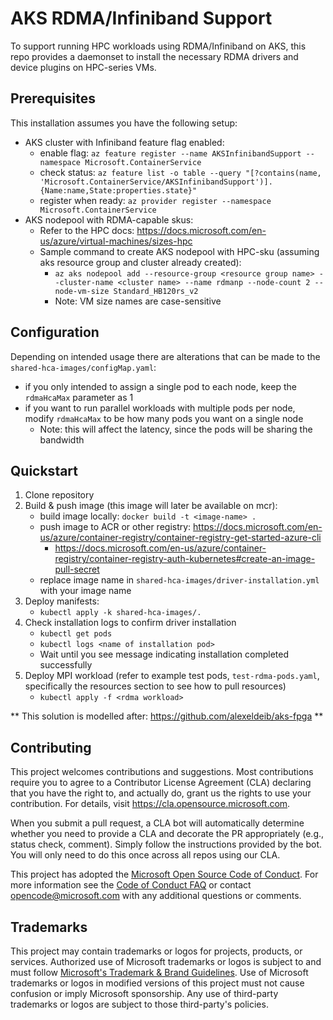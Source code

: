 # AKS RDMA/Infiniband Support
To support running HPC workloads using RDMA/Infiniband on AKS, this repo provides a daemonset to install the necessary RDMA drivers and device plugins on HPC-series VMs. 

## Prerequisites
This installation assumes you have the following setup:
- AKS cluster with Infiniband feature flag enabled:
    - enable flag: `az feature register --name AKSInfinibandSupport --namespace Microsoft.ContainerService`
    - check status: `az feature list -o table --query "[?contains(name, 'Microsoft.ContainerService/AKSInfinibandSupport')].{Name:name,State:properties.state}"`
    - register when ready: `az provider register --namespace Microsoft.ContainerService`
- AKS nodepool with RDMA-capable skus:
    - Refer to the HPC docs: https://docs.microsoft.com/en-us/azure/virtual-machines/sizes-hpc
    - Sample command to create AKS nodepool with HPC-sku (assuming aks resource group and cluster already created): 
        - `az aks nodepool add --resource-group <resource group name> --cluster-name <cluster name> --name rdmanp --node-count 2 --node-vm-size Standard_HB120rs_v2`
        - Note: VM size names are case-sensitive
    
## Configuration
Depending on intended usage there are alterations that can be made to the `shared-hca-images/configMap.yaml`:
- if you only intended to assign a single pod to each node, keep the `rdmaHcaMax` parameter as 1
- if you want to run parallel workloads with multiple pods per node, modify `rdmaHcaMax` to be how many pods you want on a single node
    - Note: this will affect the latency, since the pods will be sharing the bandwidth

## Quickstart
1. Clone repository
2. Build & push image (this image will later be available on mcr):
    - build image locally: `docker build -t <image-name> .`
    - push image to ACR or other registry: https://docs.microsoft.com/en-us/azure/container-registry/container-registry-get-started-azure-cli
        - https://docs.microsoft.com/en-us/azure/container-registry/container-registry-auth-kubernetes#create-an-image-pull-secret
    - replace image name in `shared-hca-images/driver-installation.yml` with your image name
3. Deploy manifests:
    - `kubectl apply -k shared-hca-images/.`
4. Check installation logs to confirm driver installation 
    -  `kubectl get pods`
    -  `kubectl logs <name of installation pod>`
    -  Wait until you see message indicating installation completed successfully
5. Deploy MPI workload (refer to example test pods, `test-rdma-pods.yaml`, specifically the resources section to see how to pull resources)
    -  `kubectl apply -f <rdma workload>`


** This solution is modelled after: https://github.com/alexeldeib/aks-fpga **


## Contributing

This project welcomes contributions and suggestions.  Most contributions require you to agree to a
Contributor License Agreement (CLA) declaring that you have the right to, and actually do, grant us
the rights to use your contribution. For details, visit https://cla.opensource.microsoft.com.

When you submit a pull request, a CLA bot will automatically determine whether you need to provide
a CLA and decorate the PR appropriately (e.g., status check, comment). Simply follow the instructions
provided by the bot. You will only need to do this once across all repos using our CLA.

This project has adopted the [Microsoft Open Source Code of Conduct](https://opensource.microsoft.com/codeofconduct/).
For more information see the [Code of Conduct FAQ](https://opensource.microsoft.com/codeofconduct/faq/) or
contact [opencode@microsoft.com](mailto:opencode@microsoft.com) with any additional questions or comments.

## Trademarks

This project may contain trademarks or logos for projects, products, or services. Authorized use of Microsoft 
trademarks or logos is subject to and must follow 
[Microsoft's Trademark & Brand Guidelines](https://www.microsoft.com/en-us/legal/intellectualproperty/trademarks/usage/general).
Use of Microsoft trademarks or logos in modified versions of this project must not cause confusion or imply Microsoft sponsorship.
Any use of third-party trademarks or logos are subject to those third-party's policies.
